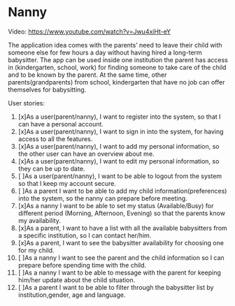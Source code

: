 # Nanny

Video: https://www.youtube.com/watch?v=Jwu4xiHt-eY

The application idea comes with the parents’ need to leave their child with someone else for few hours a day without having hired a long-term babysitter. The app can be used inside one institution the parent has access in (kindergarten, school, work) for finding someone to take care of the child and to be known by the parent. At the same time, other parents(grandparents) from school, kindergarten that have no job can offer themselves for babysitting.

User stories:

1.	[x]As a user(parent/nanny), I want to register into the system, so that I can have a personal account.
2.	[x]As a user(parent/nanny), I want to sign in into the system, for having access to all the features.
3.	[x]As a user(parent/nanny), I want to add my personal information, so the other user can have an overview about me.
4.	[x]As a user(parent/nanny), I want to edit my personal information, so they can be up to date.
5.	[ ]As a user(parent/nanny), I want to be able to logout from the system so that I keep my account secure.
6.	[ ]As a parent I want to be able to add my child information(preferences) into the system, so the nanny can prepare before meeting.
7.	[x]As a nanny I want to be able to set my status (Available/Busy) for different period (Morning, Afternoon, Evening) so that the parents know my availability. 
8.	[x]As a parent, I want to have a list with all the available babysitters from a specific institution, so I can contact her/him.
9.	[x]As a parent, I want to see the babysitter availability for choosing one for my child.
10.	[ ]As a nanny I want to see the parent and the child information so I can prepare before spending time with the child.
11.	[ ]As a nanny I want to be able to message with the parent for keeping him/her update about the child situation.
12.	[ ]As a parent I want to be able to filter through the babysitter list by institution,gender, age and language.
